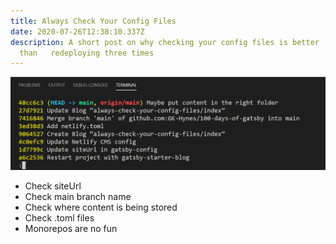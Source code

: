 ```yaml
---
title: Always Check Your Config Files
date: 2020-07-26T12:38:10.337Z
description: A short post on why checking your config files is better
  than   redeploying three times
---
```

![Git commit messages](./update-config-files.png)

- Check siteUrl
- Check main branch name
- Check where content is being stored
- Check .toml files
- Monorepos are no fun